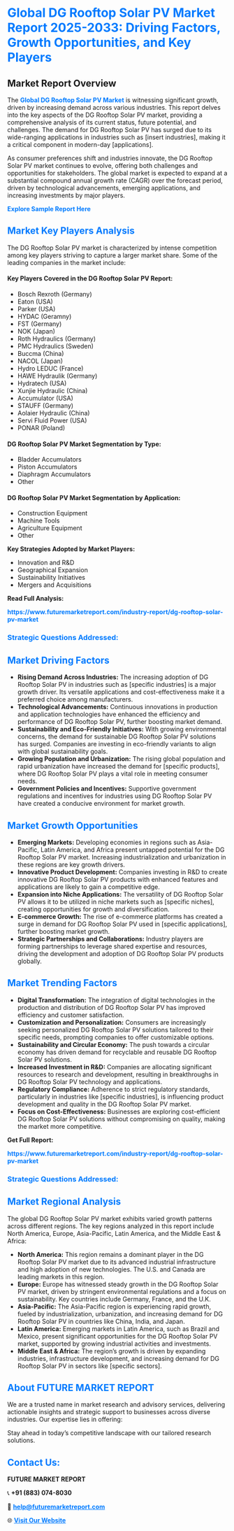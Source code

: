 <h1 style="color: #007BFF;">Global DG Rooftop Solar PV Market Report 2025-2033: Driving Factors, Growth Opportunities, and Key Players</h1>

<section id="overview">
<h2>Market Report Overview</h2>
<p>The <a href="https://www.futuremarketreport.com/industry-report/dg-rooftop-solar-pv-market" style="color: #007BFF; text-decoration: none;"><strong>Global DG Rooftop Solar PV Market</strong></a> is witnessing significant growth, driven by increasing demand across various industries. This report delves into the key aspects of the DG Rooftop Solar PV market, providing a comprehensive analysis of its current status, future potential, and challenges. The demand for DG Rooftop Solar PV has surged due to its wide-ranging applications in industries such as [insert industries], making it a critical component in modern-day [applications].</p>
<p>As consumer preferences shift and industries innovate, the DG Rooftop Solar PV market continues to evolve, offering both challenges and opportunities for stakeholders. The global market is expected to expand at a substantial compound annual growth rate (CAGR) over the forecast period, driven by technological advancements, emerging applications, and increasing investments by major players.</p>
</section>

<section id="overview">
<p><a href="https://www.futuremarketreport.com/request-sample/reportId=37307" style="color: #007BFF; text-decoration: none;"><strong>Explore Sample Report Here</strong></a></p>
</section>

<section id="key-players">
<h2 style="color: #007BFF;">Market Key Players Analysis</h2>
<p>The DG Rooftop Solar PV market is characterized by intense competition among key players striving to capture a larger market share. Some of the leading companies in the market include:</p>
<h4>Key Players Covered in the DG Rooftop Solar PV Report:</h4>
<ul><li>Bosch Rexroth (Germany)</li><li>Eaton (USA)</li><li>Parker (USA)</li><li>HYDAC (Geramny)</li><li>FST (Germany)</li><li>NOK (Japan)</li><li>Roth Hydraulics (Germany)</li><li>PMC Hydraulics (Sweden)</li><li>Buccma (China)</li><li>NACOL (Japan)</li><li>Hydro LEDUC (France)</li><li>HAWE Hydraulik (Germany)</li><li>Hydratech (USA)</li><li>Xunjie Hydraulic (China)</li><li>Accumulator (USA)</li><li>STAUFF (Germany)</li><li>Aolaier Hydraulic (China)</li><li>Servi Fluid Power (USA)</li><li>PONAR (Poland)</li></ul>
<h4>DG Rooftop Solar PV Market Segmentation by Type:</h4>
<ul><li>Bladder Accumulators</li><li>Piston Accumulators</li><li>Diaphragm Accumulators</li><li>Other</li></ul>

<h4>DG Rooftop Solar PV Market Segmentation by Application:</h4>
<ul><li>Construction Equipment</li><li>Machine Tools</li><li>Agriculture Equipment</li><li>Other</li></ul>
<p><strong>Key Strategies Adopted by Market Players:</strong></p>
<ul>
<li>Innovation and R&D</li>
<li>Geographical Expansion</li>
<li>Sustainability Initiatives</li>
<li>Mergers and Acquisitions</li>
</ul>
</section>

<section>
<p><strong>Read Full Analysis: </strong></p><a href="https://www.futuremarketreport.com/industry-report/dg-rooftop-solar-pv-market" style="color: #007BFF; text-decoration: none;"><strong>https://www.futuremarketreport.com/industry-report/dg-rooftop-solar-pv-market</strong></a>
<h3 style="color: #007BFF;">Strategic Questions Addressed:</h3>
</section>

<section id="driving-factors">
<h2 style="color: #007BFF;">Market Driving Factors</h2>
<ul>
<li><strong>Rising Demand Across Industries:</strong> The increasing adoption of DG Rooftop Solar PV in industries such as [specific industries] is a major growth driver. Its versatile applications and cost-effectiveness make it a preferred choice among manufacturers.</li>
<li><strong>Technological Advancements:</strong> Continuous innovations in production and application technologies have enhanced the efficiency and performance of DG Rooftop Solar PV, further boosting market demand.</li>
<li><strong>Sustainability and Eco-Friendly Initiatives:</strong> With growing environmental concerns, the demand for sustainable DG Rooftop Solar PV solutions has surged. Companies are investing in eco-friendly variants to align with global sustainability goals.</li>
<li><strong>Growing Population and Urbanization:</strong> The rising global population and rapid urbanization have increased the demand for [specific products], where DG Rooftop Solar PV plays a vital role in meeting consumer needs.</li>
<li><strong>Government Policies and Incentives:</strong> Supportive government regulations and incentives for industries using DG Rooftop Solar PV have created a conducive environment for market growth.</li>
</ul>
</section>

<section id="growth-opportunities">
<h2 style="color: #007BFF;">Market Growth Opportunities</h2>
<ul>
<li><strong>Emerging Markets:</strong> Developing economies in regions such as Asia-Pacific, Latin America, and Africa present untapped potential for the DG Rooftop Solar PV market. Increasing industrialization and urbanization in these regions are key growth drivers.</li>
<li><strong>Innovative Product Development:</strong> Companies investing in R&D to create innovative DG Rooftop Solar PV products with enhanced features and applications are likely to gain a competitive edge.</li>
<li><strong>Expansion into Niche Applications:</strong> The versatility of DG Rooftop Solar PV allows it to be utilized in niche markets such as [specific niches], creating opportunities for growth and diversification.</li>
<li><strong>E-commerce Growth:</strong> The rise of e-commerce platforms has created a surge in demand for DG Rooftop Solar PV used in [specific applications], further boosting market growth.</li>
<li><strong>Strategic Partnerships and Collaborations:</strong> Industry players are forming partnerships to leverage shared expertise and resources, driving the development and adoption of DG Rooftop Solar PV products globally.</li>
</ul>
</section>

<section id="trending-factors">
<h2 style="color: #007BFF;">Market Trending Factors</h2>
<ul>
<li><strong>Digital Transformation:</strong> The integration of digital technologies in the production and distribution of DG Rooftop Solar PV has improved efficiency and customer satisfaction.</li>
<li><strong>Customization and Personalization:</strong> Consumers are increasingly seeking personalized DG Rooftop Solar PV solutions tailored to their specific needs, prompting companies to offer customizable options.</li>
<li><strong>Sustainability and Circular Economy:</strong> The push towards a circular economy has driven demand for recyclable and reusable DG Rooftop Solar PV solutions.</li>
<li><strong>Increased Investment in R&D:</strong> Companies are allocating significant resources to research and development, resulting in breakthroughs in DG Rooftop Solar PV technology and applications.</li>
<li><strong>Regulatory Compliance:</strong> Adherence to strict regulatory standards, particularly in industries like [specific industries], is influencing product development and quality in the DG Rooftop Solar PV market.</li>
<li><strong>Focus on Cost-Effectiveness:</strong> Businesses are exploring cost-efficient DG Rooftop Solar PV solutions without compromising on quality, making the market more competitive.</li>
</ul>
</section>

<section>
<p><strong>Get Full Report: </strong></p><a href="https://www.futuremarketreport.com/industry-report/dg-rooftop-solar-pv-market" style="color: #007BFF; text-decoration: none;"><strong>https://www.futuremarketreport.com/industry-report/dg-rooftop-solar-pv-market</strong></a>
<h3 style="color: #007BFF;">Strategic Questions Addressed:</h3>
</section>


<section id="regional-analysis">
<h2 style="color: #007BFF;">Market Regional Analysis</h2>
<p>The global DG Rooftop Solar PV market exhibits varied growth patterns across different regions. The key regions analyzed in this report include North America, Europe, Asia-Pacific, Latin America, and the Middle East & Africa:</p>
<ul>
<li><strong>North America:</strong> This region remains a dominant player in the DG Rooftop Solar PV market due to its advanced industrial infrastructure and high adoption of new technologies. The U.S. and Canada are leading markets in this region.</li>
<li><strong>Europe:</strong> Europe has witnessed steady growth in the DG Rooftop Solar PV market, driven by stringent environmental regulations and a focus on sustainability. Key countries include Germany, France, and the U.K.</li>
<li><strong>Asia-Pacific:</strong> The Asia-Pacific region is experiencing rapid growth, fueled by industrialization, urbanization, and increasing demand for DG Rooftop Solar PV in countries like China, India, and Japan.</li>
<li><strong>Latin America:</strong> Emerging markets in Latin America, such as Brazil and Mexico, present significant opportunities for the DG Rooftop Solar PV market, supported by growing industrial activities and investments.</li>
<li><strong>Middle East & Africa:</strong> The region’s growth is driven by expanding industries, infrastructure development, and increasing demand for DG Rooftop Solar PV in sectors like [specific sectors].</li>
</ul>
</section>

<footer>
<h2 style="color: #007BFF;">About FUTURE MARKET REPORT</h2>
<p>We are a trusted name in market research and advisory services, delivering actionable insights and strategic support to businesses across diverse industries. Our expertise lies in offering:</p>

<p>Stay ahead in today’s competitive landscape with our tailored research solutions.</p>

<h2 style="color: #007BFF;">Contact Us:</h2>
<p><strong>FUTURE MARKET REPORT</strong></p>
<p>📞 <strong>+91 (883) 074-8030</strong></p>
<p>📧 <strong><a href="mailto:help@futuremarketreport.com" style="color: #007BFF;">help@futuremarketreport.com</a></strong></p>
<p>🌐 <strong><a href="https://www.futuremarketreport.com/" style="color: #007BFF;">Visit Our Website</a></strong></p>
</footer>